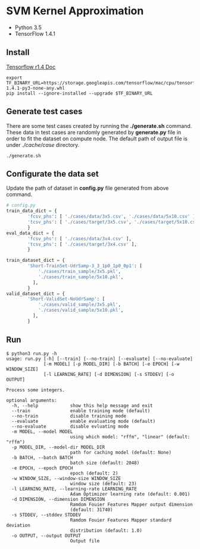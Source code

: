 # SVM Kernel Approximation

- Python 3.5
- TensorFlow 1.4.1

## Install

[Tensorflow r1.4 Doc](https://github.com/tensorflow/docs/blob/r1.4/site/en/install/install_mac.md#installing-with-anaconda)

```shell
export TF_BINARY_URL=https://storage.googleapis.com/tensorflow/mac/cpu/tensorflow-1.4.1-py3-none-any.whl
pip install --ignore-installed --upgrade $TF_BINARY_URL
```

## Generate test cases

There are some test cases created by running the **./generate.sh** command. These data in test cases are randomly generated by **generate.py** file in order to fit the dataset on compute node. The default path of output file is under *./cache/case* directory.

```shell
./generate.sh
```

## Configurate the data set

Update the path of dataset in **config.py** file generated from above command.

```python
# config.py
train_data_dict = {
        'fcsv_phs': [ './cases/data/3x5.csv', './cases/data/5x10.csv' ],
        'tcsv_phs': [ './cases/target/3x5.csv', './cases/target/5x10.csv' ],
        }
eval_data_dict = {
        'fcsv_phs': [ './cases/data/3x4.csv' ],
        'tcsv_phs': [ './cases/target/3x4.csv' ],
        }

train_dataset_dict = {
        'Short-TrainSet-UdrSamp-3_3_1p0_1p0_0p1': [
            './cases/train_sample/3x5.pkl',
            './cases/train_sample/5x10.pkl',
          ],
        }
valid_dataset_dict = {
        'Short-ValidSet-NoUdrSamp': [
            './cases/valid_sample/3x5.pkl',
            './cases/valid_sample/5x10.pkl',
          ],
        }
```

## Run

```shell
$ python3 run.py -h
usage: run.py [-h] [--train] [--no-train] [--evaluate] [--no-evaluate]
              [-m MODEL] [-p MODEL_DIR] [-b BATCH] [-e EPOCH] [-w WINDOW_SIZE]
              [-l LEARNING_RATE] [-d DIMENSION] [-s STDDEV] [-o OUTPUT]

Process some integers.

optional arguments:
  -h, --help            show this help message and exit
  --train               enable training mode (default)
  --no-train            disable training mode
  --evaluate            enable evaluating mode (default)
  --no-evaluate         disable evluating mode
  -m MODEL, --model MODEL
                        using which model: "rffm", "linear" (default: "rffm")
  -p MODEL_DIR, --model-dir MODEL_DIR
                        path for caching model (default: None)
  -b BATCH, --batch BATCH
                        batch size (default: 2048)
  -e EPOCH, --epoch EPOCH
                        epoch (default: 2)
  -w WINDOW_SIZE, --window-size WINDOW_SIZE
                        window size (default: 23)
  -l LEARNING_RATE, --learning-rate LEARNING_RATE
                        Adam Optimizer learning rate (default: 0.001)
  -d DIMENSION, --dimension DIMENSION
                        Ramdom Fouier Features Mapper output dimension
                        (default: 31740)
  -s STDDEV, --stddev STDDEV
                        Ramdom Fouier Features Mapper standard deviation
                        distribution (default: 1.0)
  -o OUTPUT, --output OUTPUT
                        Output file
```

